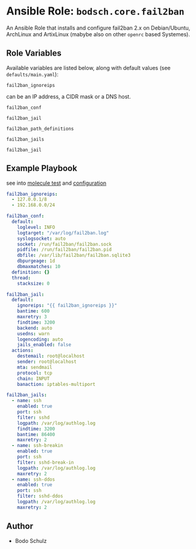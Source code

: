 
# Ansible Role:  `bodsch.core.fail2ban`

An Ansible Role that installs and configure fail2ban 2.x on Debian/Ubuntu, ArchLinux and ArtixLinux (mabybe also on other `openrc` based Systemes).

## Role Variables

Available variables are listed below, along with default values (see `defaults/main.yaml`):

`fail2ban_ignoreips`

can be an IP address, a CIDR mask or a DNS host.

`fail2ban_conf`

`fail2ban_jail`

`fail2ban_path_definitions`

`fail2ban_jails`

`fail2ban_jail`


## Example Playbook

see into [molecule test](molecule/default/converge.yml) and [configuration](molecule/default/group_vars/all/vars.yml)

```yaml
fail2ban_ignoreips:
  - 127.0.0.1/8
  - 192.168.0.0/24

fail2ban_conf:
  default:
    loglevel: INFO
    logtarget: "/var/log/fail2ban.log"
    syslogsocket: auto
    socket: /run/fail2ban/fail2ban.sock
    pidfile: /run/fail2ban/fail2ban.pid
    dbfile: /var/lib/fail2ban/fail2ban.sqlite3
    dbpurgeage: 1d
    dbmaxmatches: 10
  definition: {}
  thread:
    stacksize: 0

fail2ban_jail:
  default:
    ignoreips: "{{ fail2ban_ignoreips }}"
    bantime: 600
    maxretry: 3
    findtime: 3200
    backend: auto
    usedns: warn
    logencoding: auto
    jails_enabled: false
  actions:
    destemail: root@localhost
    sender: root@localhost
    mta: sendmail
    protocol: tcp
    chain: INPUT
    banaction: iptables-multiport

fail2ban_jails:
  - name: ssh
    enabled: true
    port: ssh
    filter: sshd
    logpath: /var/log/authlog.log
    findtime: 3200
    bantime: 86400
    maxretry: 2
  - name: ssh-breakin
    enabled: true
    port: ssh
    filter: sshd-break-in
    logpath: /var/log/authlog.log
    maxretry: 2
  - name: ssh-ddos
    enabled: true
    port: ssh
    filter: sshd-ddos
    logpath: /var/log/authlog.log
    maxretry: 2
```

## Author

- Bodo Schulz
